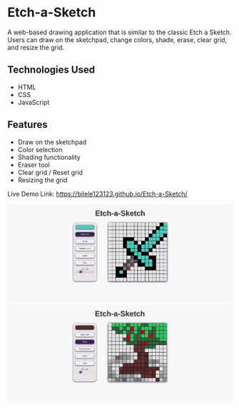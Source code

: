 # Etch-a-Sketch

A web-based drawing application that is similar to the classic Etch a Sketch. Users can draw on the sketchpad, change colors, shade, erase, clear grid, and resize the grid.

## Technologies Used

- HTML
- CSS
- JavaScript

## Features

- Draw on the sketchpad
- Color selection
- Shading functionality
- Eraser tool
- Clear grid / Reset grid
- Resizing the grid

Live Demo Link: https://bilele123123.github.io/Etch-a-Sketch/

![Sketchpad Preview 1](/assets/EtchaSketch.png)
![Sketchpad Preview 2](/assets/Preview.png)
